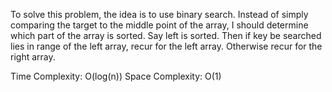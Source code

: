To solve this problem, the idea is to use binary search. Instead of simply comparing the target to the middle point of the array, I should determine which part of the array is sorted. Say left is sorted. Then if key be searched lies in range of the left array, recur for the left array. Otherwise recur for the right array.


Time Complexity: O(log(n)) Space Complexity: O(1)